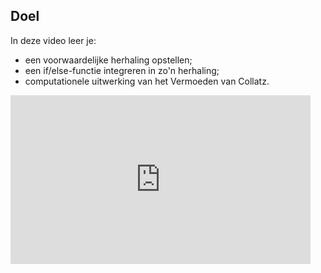 ## Doel

In deze video leer je: 
* een voorwaardelijke herhaling opstellen; 
* een if/else-functie integreren in zo'n herhaling; 
* computationele uitwerking van het Vermoeden van Collatz.

<div class ="dodona-centered-group">
<iframe width="480" height="270" src="https://www.youtube.com/embed/M3gEhfHvkwo?list=PL7qul8TV_7p5mZ_LFp_KHUVn1WglOU-is" title="Python in de Klas - Vermoeden van Collatz" frameborder="0" allow="accelerometer; autoplay; clipboard-write; encrypted-media; gyroscope; picture-in-picture; web-share" allowfullscreen></iframe>
</div>
